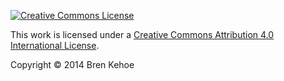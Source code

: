[![Creative Commons License][image-1]][1]  

This work is licensed under a [Creative Commons Attribution 4.0 International License][1].

[1]:    http://creativecommons.org/licenses/by/4.0/deed.en_US

[image-1]:  http://i.creativecommons.org/l/by/4.0/88x31.png

Copyright © 2014 Bren Kehoe